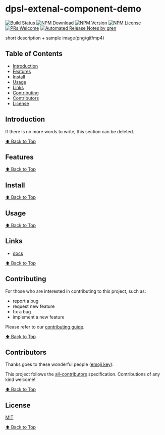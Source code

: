 # dpsl-extenal-component-demo

[![Build Status](https://badgen.net/travis/vegawong/dpsl-extenal-component-demo/master)](https://travis-ci.com/vegawong/dpsl-extenal-component-demo)
[![NPM Download](https://badgen.net/npm/dm/@vegawong/dpsl-extenal-component-demo)](https://www.npmjs.com/package/@vegawong/dpsl-extenal-component-demo)
[![NPM Version](https://badge.fury.io/js/%40vegawong%2Fdpsl-extenal-component-demo.svg)](https://www.npmjs.com/package/@vegawong/dpsl-extenal-component-demo)
[![NPM License](https://badgen.net/npm/license/@vegawong/dpsl-extenal-component-demo)](https://github.com/vegawong/dpsl-extenal-component-demo/blob/master/LICENSE)
[![PRs Welcome](https://img.shields.io/badge/PRs-welcome-brightgreen.svg)](https://github.com/vegawong/dpsl-extenal-component-demo/pulls)
[![Automated Release Notes by gren](https://img.shields.io/badge/%F0%9F%A4%96-release%20notes-00B2EE.svg)](https://github-tools.github.io/github-release-notes/)

short description + sample image(png/gif/mp4)

## Table of Contents

- [Introduction](#introduction)
- [Features](#features)
- [Install](#install)
- [Usage](#usage)
- [Links](#links)
- [Contributing](#contributing)
- [Contributors](#contributors)
- [License](#license)

## Introduction

If there is no more words to write, this section can be deleted.

[⬆ Back to Top](#table-of-contents)

## Features

[⬆ Back to Top](#table-of-contents)

## Install

[⬆ Back to Top](#table-of-contents)

## Usage

[⬆ Back to Top](#table-of-contents)

## Links

- [docs](https://vegawong.github.io/dpsl-extenal-component-demo/)

[⬆ Back to Top](#table-of-contents)

## Contributing

For those who are interested in contributing to this project, such as:

- report a bug
- request new feature
- fix a bug
- implement a new feature

Please refer to our [contributing guide](https://github.com/FEMessage/.github/blob/master/CONTRIBUTING.md).

[⬆ Back to Top](#table-of-contents)

## Contributors

Thanks goes to these wonderful people ([emoji key](https://allcontributors.org/docs/en/emoji-key)):

<!-- ALL-CONTRIBUTORS-LIST:START - Do not remove or modify this section -->
<!-- prettier-ignore -->
<!-- ALL-CONTRIBUTORS-LIST:END -->

This project follows the [all-contributors](https://github.com/all-contributors/all-contributors) specification. Contributions of any kind welcome!

[⬆ Back to Top](#table-of-contents)

## License

[MIT](./LICENSE)

[⬆ Back to Top](#table-of-contents)
